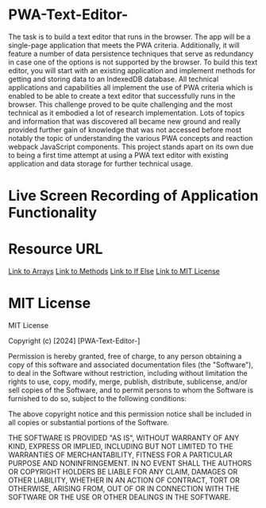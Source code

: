 # PWA-Text-Editor-
The task is to build a text editor that runs in the browser. The app will be a single-page application that meets the PWA criteria. Additionally, it will feature a number of data persistence techniques that serve as redundancy in case one of the options is not supported by the browser. To build this text editor, you will start with an existing application and implement methods for getting and storing data to an IndexedDB database. All technical applications and capabilities all implement the use of PWA criteria which is enabled to be able to create a text editor that successfully runs in the browser. This challenge proved to be quite challenging and the most technical as it embodied a lot of research implementation. Lots of topics and information that was discovered all became new ground and really provided further gain of knowledge that was not accessed before most notably the topic of understanding the various PWA concepts and reaction webpack JavaScript components. This project stands apart on its own due to being a first time attempt at using a PWA text editor with existing application and data storage for further technical usage.

# Live Screen Recording of Application Functionality
[]()

# Resource URL
[Link to Arrays](https://www.w3schools.com/js/js_array_methods.asp)
[Link to Methods](https://www.w3schools.com/js/js_array_methods.asp)
[Link to If Else](https://www.w3schools.com/js/js_if_else.asp)
[Link to MIT License](https://choosealicense.com/licenses/mit/)

# MIT License 

MIT License

Copyright (c) [2024] [PWA-Text-Editor-]

Permission is hereby granted, free of charge, to any person obtaining a copy
of this software and associated documentation files (the "Software"), to deal
in the Software without restriction, including without limitation the rights
to use, copy, modify, merge, publish, distribute, sublicense, and/or sell
copies of the Software, and to permit persons to whom the Software is
furnished to do so, subject to the following conditions:

The above copyright notice and this permission notice shall be included in all
copies or substantial portions of the Software.

THE SOFTWARE IS PROVIDED "AS IS", WITHOUT WARRANTY OF ANY KIND, EXPRESS OR
IMPLIED, INCLUDING BUT NOT LIMITED TO THE WARRANTIES OF MERCHANTABILITY,
FITNESS FOR A PARTICULAR PURPOSE AND NONINFRINGEMENT. IN NO EVENT SHALL THE
AUTHORS OR COPYRIGHT HOLDERS BE LIABLE FOR ANY CLAIM, DAMAGES OR OTHER
LIABILITY, WHETHER IN AN ACTION OF CONTRACT, TORT OR OTHERWISE, ARISING FROM,
OUT OF OR IN CONNECTION WITH THE SOFTWARE OR THE USE OR OTHER DEALINGS IN THE
SOFTWARE.

